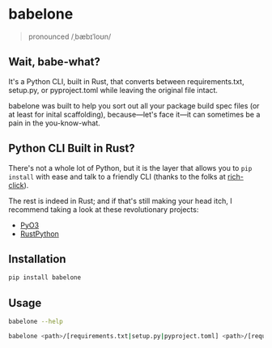 # babelone

> pronounced /ˌbæbɪˈloʊn/

## Wait, babe-what?

It's a Python CLI, built in Rust, that converts between requirements.txt, setup.py, or pyproject.toml while leaving the original file intact.

babelone was built to help you sort out all your package build spec files (or at least for inital scaffolding), because—let's face it—it can sometimes be a pain in the you-know-what.

## Python CLI Built in Rust?

There's not a whole lot of Python, but it is the layer that allows you to `pip install` with ease and talk to a friendly CLI (thanks to the folks at [rich-click](https://github.com/ewels/rich-click)).

The rest is indeed in Rust; and if that's still making your head itch, I recommend taking a look at these revolutionary projects:
-  [PyO3](https://github.com/PyO3/pyo3)
-  [RustPython](https://github.com/RustPython/RustPython)

## Installation

```bash
pip install babelone
```

## Usage

```bash
babelone --help

babelone <path>/[requirements.txt|setup.py|pyproject.toml] <path>/[requirements.txt|setup.py|pyproject.toml]
```
